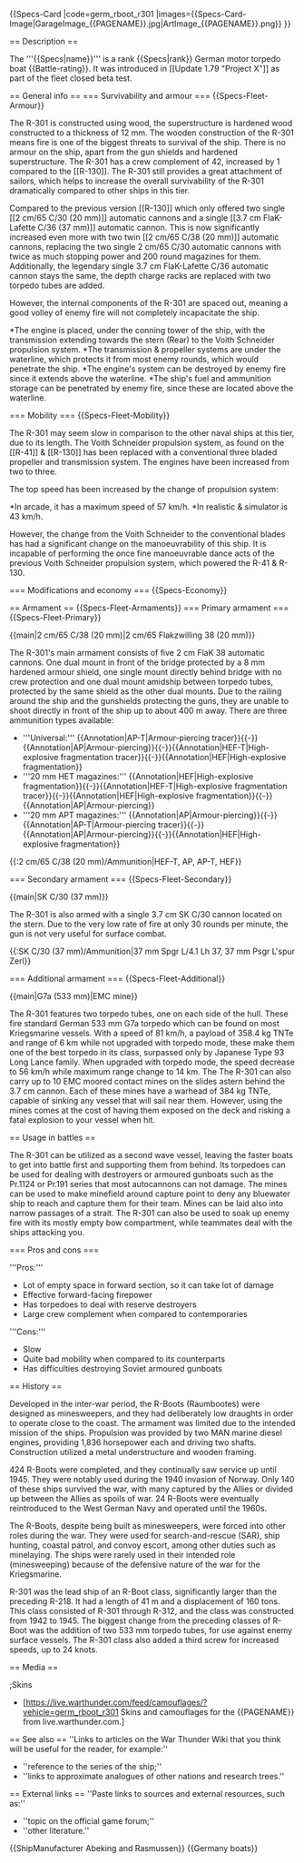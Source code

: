 {{Specs-Card
|code=germ_rboot_r301
|images={{Specs-Card-Image|GarageImage_{{PAGENAME}}.jpg|ArtImage_{{PAGENAME}}.png}}
}}

== Description ==
<!-- ''In the first part of the description, cover the history of the ship's creation and military application. In the second part, tell the reader about using this ship in the game. Add a screenshot: if a beginner player has a hard time remembering vehicles by name, a picture will help them identify the ship in question.'' -->
The '''{{Specs|name}}''' is a rank {{Specs|rank}} German motor torpedo boat {{Battle-rating}}. It was introduced in [[Update 1.79 "Project X"]] as part of the fleet closed beta test.

== General info ==
=== Survivability and armour ===
{{Specs-Fleet-Armour}}
<!-- ''Talk about the vehicle's armour. Note the most well-defended and most vulnerable zones, e.g. the ammo magazine. Evaluate the composition of components and assemblies responsible for movement and manoeuvrability. Evaluate the survivability of the primary and secondary armaments separately. Don't forget to mention the size of the crew, which plays an important role in fleet mechanics. Save tips on preserving survivability for the "Usage in battles" section. If necessary, use a graphical template to show the most well-protected or most vulnerable points in the armour.'' -->

The R-301 is constructed using wood, the superstructure is hardened wood constructed to a thickness of 12 mm. The wooden construction of the R-301 means fire is one of the biggest threats to survival of the ship. There is no armour on the ship, apart from the gun shields and hardened superstructure. The R-301 has a crew complement of 42, increased by 1 compared to the [[R-130]]. The R-301 still provides a great attachment of sailors, which helps to increase the overall survivability of the R-301 dramatically compared to other ships in this tier.

Compared to the previous version [[R-130]] which only offered two single [[2 cm/65 C/30 (20 mm)]] automatic cannons and a single [[3.7 cm FlaK-Lafette C/36 (37 mm)]] automatic cannon.
This is now significantly increased even more with two twin [[2 cm/65 C/38 (20 mm)]] automatic cannons, replacing the two single 2 cm/65 C/30 automatic cannons with twice as much stopping power and 200 round magazines for them. Additionally, the legendary single 3.7 cm FlaK-Lafette C/36 automatic cannon stays the same, the depth charge racks are replaced with two torpedo tubes are added.

However, the internal components of the R-301 are spaced out, meaning a good volley of enemy fire will not completely incapacitate the ship.

*The engine is placed, under the conning tower of the ship, with the transmission extending towards the stern (Rear) to the Voith Schneider propulsion system.
*The transmission & propeller systems are under the waterline, which protects it from most enemy rounds, which would penetrate the ship.
*The engine's system can be destroyed by enemy fire since it extends above the waterline.
*The ship's fuel and ammunition storage can be penetrated by enemy fire, since these are located above the waterline.

=== Mobility ===
{{Specs-Fleet-Mobility}}
<!-- ''Write about the ship's mobility. Evaluate its power and manoeuvrability, rudder rerouting speed, stopping speed at full tilt, with its maximum forward and reverse speed.'' -->

The R-301 may seem slow in comparison to the other naval ships at this tier, due to its length. The Voith Schneider propulsion system, as found on the [[R-41]] & [[R-130]] has been replaced with a conventional three bladed propeller and transmission system. The engines have been increased from two to three.

The top speed has been increased by the change of propulsion system:

*In arcade, it has a maximum speed of 57 km/h.
*In realistic & simulator is 43 km/h.

However, the change from the Voith Schneider to the conventional blades has had a significant change on the manoeuvrability of this ship. It is incapable of performing the once fine manoeuvrable dance acts of the previous Voith Schneider propulsion system, which powered the R-41 & R-130.

=== Modifications and economy ===
{{Specs-Economy}}

== Armament ==
{{Specs-Fleet-Armaments}}
=== Primary armament ===
{{Specs-Fleet-Primary}}
<!-- ''Provide information about the characteristics of the primary armament. Evaluate their efficacy in battle based on their reload speed, ballistics and the capacity of their shells. Add a link to the main article about the weapon: <code><nowiki>{{main|Weapon name (calibre)}}</nowiki></code>. Broadly describe the ammunition available for the primary armament, and provide recommendations on how to use it and which ammunition to choose.'' -->
{{main|2 cm/65 C/38 (20 mm)|2 cm/65 Flakzwilling 38 (20 mm)}}

The R-301's main armament consists of five 2 cm FlaK 38 automatic cannons. One dual mount in front of the bridge protected by a 8 mm hardened armour shield, one single mount directly behind bridge with no crew protection and one dual mount amidship between torpedo tubes, protected by the same shield as the other dual mounts. Due to the railing around the ship and the gunshields protecting the guns, they are unable to shoot directly in front of the ship up to about 400 m away.
There are three ammunition types available:

* '''Universal:''' {{Annotation|AP-T|Armour-piercing tracer}}{{-}}{{Annotation|AP|Armour-piercing}}{{-}}{{Annotation|HEF-T|High-explosive fragmentation tracer}}{{-}}{{Annotation|HEF|High-explosive fragmentation}}
* '''20 mm HET magazines:''' {{Annotation|HEF|High-explosive fragmentation}}{{-}}{{Annotation|HEF-T|High-explosive fragmentation tracer}}{{-}}{{Annotation|HEF|High-explosive fragmentation}}{{-}}{{Annotation|AP|Armour-piercing}}
* '''20 mm APT magazines:''' {{Annotation|AP|Armour-piercing}}{{-}}{{Annotation|AP-T|Armour-piercing tracer}}{{-}}{{Annotation|AP|Armour-piercing}}{{-}}{{Annotation|HEF|High-explosive fragmentation}}

{{:2 cm/65 C/38 (20 mm)/Ammunition|HEF-T, AP, AP-T, HEF}}

=== Secondary armament ===
{{Specs-Fleet-Secondary}}
<!-- ''Some ships are fitted with weapons of various calibres. Secondary armaments are defined as weapons chosen with the control <code>Select secondary weapon</code>. Evaluate the secondary armaments and give advice on how to use them. Describe the ammunition available for the secondary armament. Provide recommendations on how to use them and which ammunition to choose. Remember that any anti-air armament, even heavy calibre weapons, belong in the next section. If there is no secondary armament, remove this section.'' -->
{{main|SK C/30 (37 mm)}}

The R-301 is also armed with a single 3.7 cm SK C/30 cannon located on the stern. Due to the very low rate of fire at only 30 rounds per minute, the gun is not very useful for surface combat.

{{:SK C/30 (37 mm)/Ammunition|37 mm Spgr L/4.1 Lh 37, 37 mm Psgr L'spur Zerl}}

=== Additional armament ===
{{Specs-Fleet-Additional}}
<!-- ''Describe the available additional armaments of the ship: depth charges, mines, torpedoes. Talk about their positions, available ammunition and launch features such as dead zones of torpedoes. If there is no additional armament, remove this section.'' -->
{{main|G7a (533 mm)|EMC mine}}

The R-301 features two torpedo tubes, one on each side of the hull. These fire standard German 533 mm G7a torpedo which can be found on most Kriegsmarine vessels. With a speed of 81 km/h, a payload of 358.4 kg TNTe and range of 6 km while not upgraded with torpedo mode, these make them one of the best torpedo in its class, surpassed only by Japanese Type 93 Long Lance family. When upgraded with torpedo mode, the speed decrease to 56 km/h while maximum range change to 14 km.
The
The R-301 can also carry up to 10 EMC moored contact mines on the slides astern behind the 3.7 cm cannon. Each of these mines have a warhead of 384 kg TNTe, capable of sinking any vessel that will sail near them. However, using the mines comes at the cost of having them exposed on the deck and risking a fatal explosion to your vessel when hit.

== Usage in battles ==
<!-- ''Describe the technique of using this ship, the characteristics of her use in a team and tips on strategy. Abstain from writing an entire guide – don't try to provide a single point of view, but give the reader food for thought. Talk about the most dangerous opponents for this vehicle and provide recommendations on fighting them. If necessary, note the specifics of playing with this vehicle in various modes (AB, RB, SB).'' -->
The R-301 can be utilized as a second wave vessel, leaving the faster boats to get into battle first and supporting them from behind. Its torpedoes can be used for dealing with destroyers or armoured gunboats such as the Pr.1124 or Pr.191 series that most autocannons can not damage. The mines can be used to make minefield around capture point to deny any bluewater ship to reach and capture them for their team. Mines can be laid also into narrow passages of a strait. The R-301 can also be used to soak up enemy fire with its mostly empty bow compartment, while teammates deal with the ships attacking you.

=== Pros and cons ===
<!-- ''Summarise and briefly evaluate the vehicle in terms of its characteristics and combat effectiveness. Mark its pros and cons in the bulleted list. Try not to use more than 6 points for each of the characteristics. Avoid using categorical definitions such as "bad", "good" and the like - use substitutions with softer forms such as "inadequate" and "effective".'' -->
'''Pros:'''

* Lot of empty space in forward section, so it can take lot of damage
* Effective forward-facing firepower
* Has torpedoes to deal with reserve destroyers
* Large crew complement when compared to contemporaries

'''Cons:'''

* Slow
* Quite bad mobility when compared to its counterparts
* Has difficulties destroying Soviet armoured gunboats

== History ==
<!-- ''Describe the history of the creation and combat usage of the ship in more detail than in the introduction. If the historical reference turns out to be too long, take it to a separate article, taking a link to the article about the ship and adding a block "/History" (example: <nowiki>https://wiki.warthunder.com/(Ship-name)/History</nowiki>) and add a link to it here using the <code>main</code> template. Be sure to reference text and sources by using <code><nowiki><ref></ref></nowiki></code>, as well as adding them at the end of the article with <code><nowiki><references /></nowiki></code>. This section may also include the ship's dev blog entry (if applicable) and the in-game encyclopedia description (under <code><nowiki>=== In-game description ===</nowiki></code>, also if applicable).'' -->

Developed in the inter-war period, the R-Boots (Raumbootes) were designed as minesweepers, and they had deliberately low draughts in order to operate close to the coast. The armament was limited due to the intended mission of the ships. Propulsion was provided by two MAN marine diesel engines, providing 1,836 horsepower each and driving two shafts. Construction utilized a metal understructure and wooden framing.

424 R-Boots were completed, and they continually saw service up until 1945. They were notably used during the 1940 invasion of Norway. Only 140 of these ships survived the war, with many captured by the Allies or divided up between the Allies as spoils of war. 24 R-Boots were eventually reintroduced to the West German Navy and operated until the 1960s.

The R-Boots, despite being built as minesweepers, were forced into other roles during the war. They were used for search-and-rescue (SAR), ship hunting, coastal patrol, and convoy escort, among other duties such as minelaying. The ships were rarely used in their intended role (minesweeping) because of the defensive nature of the war for the Kriegsmarine.

R-301 was the lead ship of an R-Boot class, significantly larger than the preceding R-218. It had a length of 41 m and a displacement of 160 tons. This class consisted of R-301 through R-312, and the class was constructed from 1942 to 1945. The biggest change from the preceding classes of R-Boot was the addition of two 533 mm torpedo tubes, for use against enemy surface vessels. The R-301 class also added a third screw for increased speeds, up to 24 knots.

== Media ==
<!-- ''Excellent additions to the article would be video guides, screenshots from the game, and photos.'' -->

;Skins
* [https://live.warthunder.com/feed/camouflages/?vehicle=germ_rboot_r301 Skins and camouflages for the {{PAGENAME}} from live.warthunder.com.]

== See also ==
''Links to articles on the War Thunder Wiki that you think will be useful for the reader, for example:''
* ''reference to the series of the ship;''
* ''links to approximate analogues of other nations and research trees.''

== External links ==
''Paste links to sources and external resources, such as:''
* ''topic on the official game forum;''
* ''other literature.''

{{ShipManufacturer Abeking and Rasmussen}}
{{Germany boats}}